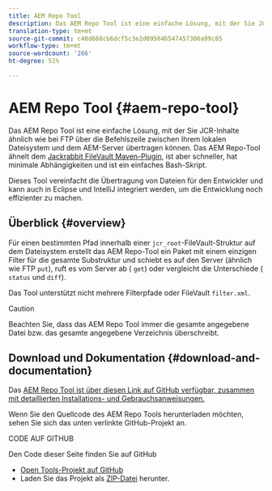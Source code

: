 ```yaml
---
title: AEM Repo Tool
description: Das AEM Repo Tool ist eine einfache Lösung, mit der Sie JCR-Inhalte ähnlich wie bei FTP über die Befehlszeile zwischen Ihrem lokalen Dateisystem und dem AEM-Server übertragen können.
translation-type: tm+mt
source-git-commit: c40d668cb6dcf5c3e2d09504b547457306a99c85
workflow-type: tm+mt
source-wordcount: '266'
ht-degree: 51%

---
```



# AEM Repo Tool {#aem-repo-tool}

Das AEM Repo Tool ist eine einfache Lösung, mit der Sie JCR-Inhalte ähnlich wie bei FTP über die Befehlszeile zwischen Ihrem lokalen Dateisystem und dem AEM-Server übertragen können. Das AEM Repo-Tool ähnelt dem [Jackrabbit FileVault Maven-Plugin](https://jackrabbit.apache.org/filevault-package-maven-plugin), ist aber schneller, hat minimale Abhängigkeiten und ist ein einfaches Bash-Skript.

Dieses Tool vereinfacht die Übertragung von Dateien für den Entwickler und kann auch in Eclipse und IntelliJ integriert werden, um die Entwicklung noch effizienter zu machen.

## Überblick {#overview}

Für einen bestimmten Pfad innerhalb einer `jcr_root`-FileVault-Struktur auf dem Dateisystem erstellt das AEM Repo-Tool ein Paket mit einem einzigen Filter für die gesamte Substruktur und schiebt es auf den Server (ähnlich wie FTP `put`), ruft es vom Server ab ( `get`) oder vergleicht die Unterschiede ( `status` und `diff`).

Das Tool unterstützt nicht mehrere Filterpfade oder FileVault `filter.xml`.

>[!CAUTION]
>
>Beachten Sie, dass das AEM Repo Tool immer die gesamte angegebene Datei bzw. das gesamte angegebene Verzeichnis überschreibt.

## Download und Dokumentation {#download-and-documentation}

Das [AEM Repo Tool ist über diesen Link auf GitHub verfügbar, zusammen mit detaillierten Installations- und Gebrauchsanweisungen.](https://github.com/Adobe-Marketing-Cloud/tools/tree/master/repo)

Wenn Sie den Quellcode des AEM Repo Tools herunterladen möchten, sehen Sie sich das unten verlinkte GitHub-Projekt an.

CODE AUF GITHUB

Den Code dieser Seite finden Sie auf GitHub

* [Open Tools-Projekt auf GitHub](https://github.com/Adobe-Marketing-Cloud/tools)
* Laden Sie das Projekt als [ZIP-Datei](https://github.com/Adobe-Marketing-Cloud/tools/archive/master.zip) herunter.
